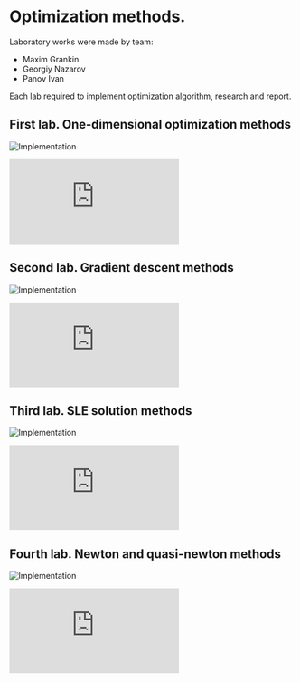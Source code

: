 # Optimization methods.
Laboratory works were made by team:
* Maxim Grankin
* Georgiy Nazarov
* Panov Ivan

Each lab required to implement optimization algorithm, research and report.

First lab. One-dimensional optimization methods
----
![Implementation](https://github.com/maxim092001/optimization-methods/tree/master/first-lab)

![Report](https://github.com/maxim092001/optimization-methods/blob/master/reports/lab1.pdf)

Second lab. Gradient descent methods
----
![Implementation](https://github.com/maxim092001/optimization-methods/tree/master/second-lab)

![Report](https://github.com/maxim092001/optimization-methods/blob/master/reports/lab2.pdf)

Third lab. SLE solution methods
----
![Implementation](https://github.com/maxim092001/optimization-methods/tree/master/second-lab)

![Report](https://github.com/maxim092001/optimization-methods/blob/master/reports/lab3.pdf)

Fourth lab. Newton and quasi-newton methods
----
![Implementation](https://github.com/maxim092001/optimization-methods/tree/master/second-lab)

![Report](https://github.com/maxim092001/optimization-methods/blob/master/reports/lab4.pdf)
